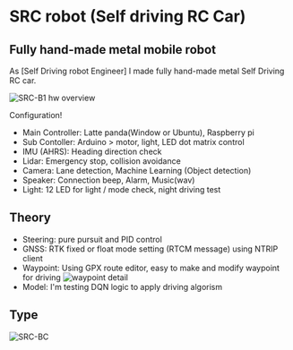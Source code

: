 # SRC robot (Self driving RC Car)
## Fully hand-made metal mobile robot
As [Self Driving robot Engineer] I made fully hand-made metal Self Driving RC car.

![SRC-B1 hw overview](https://user-images.githubusercontent.com/32663016/114103450-1ec3cf00-9904-11eb-9560-2d96f6660764.png)

Configuration!
- Main Controller: Latte panda(Window or Ubuntu), Raspberry pi
- Sub Contoller: Arduino > motor, light, LED dot matrix control
- IMU (AHRS): Heading direction check
- Lidar: Emergency stop, collision avoidance
- Camera: Lane detection, Machine Learning (Object detection)
- Speaker: Connection beep, Alarm, Music(wav)
- Light: 12 LED for light / mode check, night driving test

## Theory
- Steering: pure pursuit and PID control
- GNSS: RTK fixed or float mode setting (RTCM message) using NTRIP client
- Waypoint: Using GPX route editor, easy to make and modify waypoint for driving
![waypoint detail](https://user-images.githubusercontent.com/32663016/114104917-b9bda880-9906-11eb-9364-4e94e936f8db.png)
- Model: I'm testing DQN logic to apply driving algorism 

## Type

![SRC-BC](https://user-images.githubusercontent.com/32663016/114103638-73ffe080-9904-11eb-9f0f-82286d8f09cf.png)